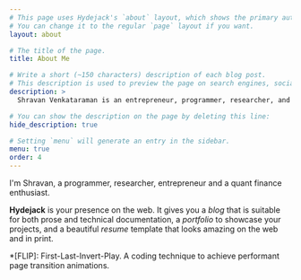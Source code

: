 ```yaml
---
# This page uses Hydejack's `about` layout, which shows the primary author's picture and about text at the top.
# You can change it to the regular `page` layout if you want.
layout: about

# The title of the page.
title: About Me

# Write a short (~150 characters) description of each blog post.
# This description is used to preview the page on search engines, social media, etc.
description: >
  Shravan Venkataraman is an entrepreneur, programmer, researcher, and a quant finance aficionado.

# You can show the description on the page by deleting this line:
hide_description: true

# Setting `menu` will generate an entry in the sidebar.
menu: true
order: 4
---
```


I'm Shravan, a programmer, researcher, entrepreneur and a quant finance enthusiast.

**Hydejack** is your presence on the web. It gives you a *blog* that is suitable for both prose and technical documentation, a *portfolio* to showcase your projects, and a beautiful *resume* template that looks amazing on the web and in print.



*[FLIP]: First-Last-Invert-Play. A coding technique to achieve performant page transition animations.
